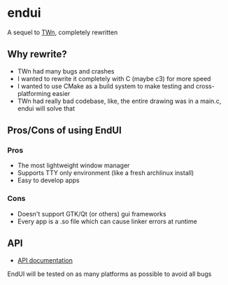 # endui
A sequel to [TWn](https://github.com/aceinetx/endui), completely rewritten
## Why rewrite?
- TWn had many bugs and crashes
- I wanted to rewrite it completely with C (maybe c3) for more speed
- I wanted to use CMake as a build system to make testing and cross-platforming easier
- TWn had really bad codebase, like, the entire drawing was in a main.c, endui will solve that
## Pros/Cons of using EndUI
### Pros
- The most lightweight window manager
- Supports TTY only environment (like a fresh archlinux install)
- Easy to develop apps
### Cons
- Doesn't support GTK/Qt (or others) gui frameworks
- Every app is a .so file which can cause linker errors at runtime
## API
- [API documentation](APIDOCS.md)

EndUI will be tested on as many platforms as possible to avoid all bugs
